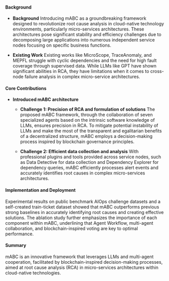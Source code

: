 #### Background
- **Background**
Introducing mABC as a groundbreaking framework designed to revolutionize root cause analysis in cloud-native technology environments, particularly micro-services architectures. These architectures pose significant stability and efficiency challenges due to decomposing large applications into numerous independent service nodes focusing on specific business functions.

- **Existing Work**
Existing works like MicroScope, TraceAnomaly, and MEPFL struggle with cyclic dependencies and the need for high fault coverage through supervised data. While LLMs like GPT have shown significant abilities in RCA, they have limitations when it comes to cross-node failure analysis in complex micro-service architectures.

#### Core Contributions
  - **Introduced mABC architecture**
    - **Challenge 1: Precision of RCA and formulation of solutions**
    The proposed mABC framework, through the collaboration of seven specialized agents based on the intrinsic software knowledge of LLMs, ensures precision in RCA. To mitigate potential instability of LLMs and make the most of the transparent and egalitarian benefits of a decentralized structure, mABC employs a decision-making process inspired by blockchain governance principles.

    - **Challenge 2: Efficient data collection and analysis**
    With professional plugins and tools provided across service nodes, such as Data Detective for data collection and Dependency Explorer for dependency queries, mABC efficiently processes alert events and accurately identifies root causes in complex micro-services architectures.

#### Implementation and Deployment
Experimental results on public benchmark AIOps challenge datasets and a self-created train-ticket dataset showed that mABC outperforms previous strong baselines in accurately identifying root causes and creating effective solutions. The ablation study further emphasizes the importance of each component within mABC, underlining that Agent Workflow, multi-agent collaboration, and blockchain-inspired voting are key to optimal performance.

#### Summary
mABC is an innovative framework that leverages LLMs and multi-agent cooperation, facilitated by blockchain-inspired decision-making processes, aimed at root cause analysis (RCA) in micro-services architectures within cloud-native technologies.